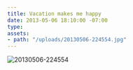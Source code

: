 ```yaml
---
title: Vacation makes me happy
date: 2013-05-06 18:10:00 -07:00
type: 
assets:
- path: "/uploads/20130506-224554.jpg"
---
```


![20130506-224554](/uploads/20130506-224554.jpg) 
